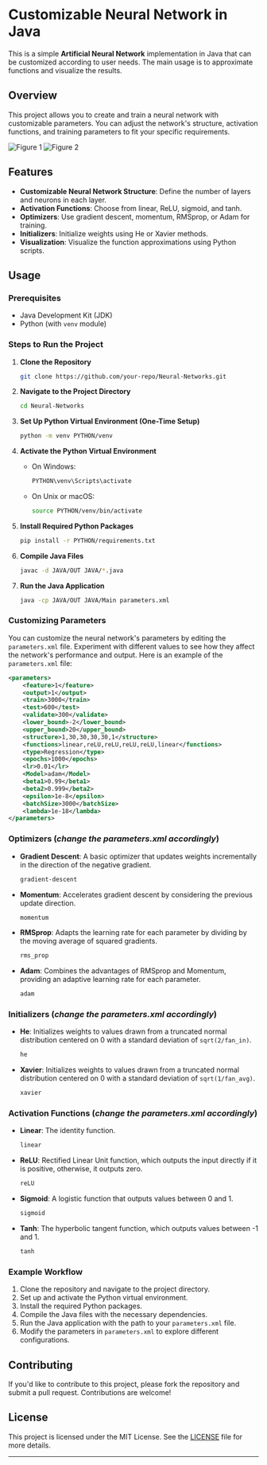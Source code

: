# Customizable Neural Network in Java

This is a simple **Artificial Neural Network** implementation in Java that can be customized according to user needs. The main usage is to approximate functions and visualize the results.

## Overview

This project allows you to create and train a neural network with customizable parameters. You can adjust the network's structure, activation functions, and training parameters to fit your specific requirements.

![Figure 1](https://github.com/user-attachments/assets/7c5de76f-c3b3-4dca-bf8b-8699043f54ed)
![Figure 2](https://github.com/user-attachments/assets/3066af3d-bcc4-4db1-8036-2361e457182c)

## Features

- **Customizable Neural Network Structure**: Define the number of layers and neurons in each layer.
- **Activation Functions**: Choose from linear, ReLU, sigmoid, and tanh.
- **Optimizers**: Use gradient descent, momentum, RMSprop, or Adam for training.
- **Initializers**: Initialize weights using He or Xavier methods.
- **Visualization**: Visualize the function approximations using Python scripts.

## Usage

### Prerequisites

- Java Development Kit (JDK)
- Python (with `venv` module)

### Steps to Run the Project

1. **Clone the Repository**

   ```sh
   git clone https://github.com/your-repo/Neural-Networks.git
   ```

2. **Navigate to the Project Directory**

   ```sh
   cd Neural-Networks
   ```

3. **Set Up Python Virtual Environment (One-Time Setup)**

   ```sh
   python -m venv PYTHON/venv
   ```

4. **Activate the Python Virtual Environment**

   - On Windows:

     ```sh
     PYTHON\venv\Scripts\activate
     ```

   - On Unix or macOS:

     ```sh
     source PYTHON/venv/bin/activate
     ```

5. **Install Required Python Packages**

   ```sh
   pip install -r PYTHON/requirements.txt
   ```

6. **Compile Java Files**

   ```sh
   javac -d JAVA/OUT JAVA/*.java
   ```

7. **Run the Java Application**

   ```sh
   java -cp JAVA/OUT JAVA/Main parameters.xml
   ```

### Customizing Parameters

You can customize the neural network's parameters by editing the `parameters.xml` file. Experiment with different values to see how they affect the network's performance and output. Here is an example of the `parameters.xml` file:

```xml
<parameters>
    <feature>1</feature>
    <output>1</output>
    <train>3000</train>
    <test>600</test>
    <validate>300</validate>
    <lower_bound>-2</lower_bound>
    <upper_bound>20</upper_bound>
    <structure>1,30,30,30,30,1</structure>
    <functions>linear,reLU,reLU,reLU,reLU,linear</functions>
    <type>Regression</type>
    <epochs>1000</epochs>
    <lr>0.01</lr>
    <Model>adam</Model>
    <beta1>0.99</beta1>
    <beta2>0.999</beta2>
    <epsilon>1e-8</epsilon>
    <batchSize>3000</batchSize>
    <lambda>1e-18</lambda>
</parameters>
```

### Optimizers (*change the **parameters.xml** accordingly*)

- **Gradient Descent**: A basic optimizer that updates weights incrementally in the direction of the negative gradient.
   ```sh
   gradient-descent
   ```
- **Momentum**: Accelerates gradient descent by considering the previous update direction.
   ```sh
   momentum
   ```
- **RMSprop**: Adapts the learning rate for each parameter by dividing by the moving average of squared gradients.
   ```sh
   rms_prop
   ```
- **Adam**: Combines the advantages of RMSprop and Momentum, providing an adaptive learning rate for each parameter.
   ```sh
   adam
   ```

### Initializers (*change the **parameters.xml** accordingly*)

- **He**: Initializes weights to values drawn from a truncated normal distribution centered on 0 with a standard deviation of `sqrt(2/fan_in)`.
   ```sh
   he
   ```
- **Xavier**: Initializes weights to values drawn from a truncated normal distribution centered on 0 with a standard deviation of `sqrt(1/fan_avg)`.
   ```sh
   xavier
   ```

### Activation Functions (*change the **parameters.xml** accordingly*)

- **Linear**: The identity function.
   ```sh
   linear
   ```
- **ReLU**: Rectified Linear Unit function, which outputs the input directly if it is positive, otherwise, it outputs zero.
   ```sh
   reLU
   ```
- **Sigmoid**: A logistic function that outputs values between 0 and 1.
   ```sh
   sigmoid
   ```
- **Tanh**: The hyperbolic tangent function, which outputs values between -1 and 1.
   ```sh
   tanh
   ```

### Example Workflow

1. Clone the repository and navigate to the project directory.
2. Set up and activate the Python virtual environment.
3. Install the required Python packages.
4. Compile the Java files with the necessary dependencies.
5. Run the Java application with the path to your `parameters.xml` file.
6. Modify the parameters in `parameters.xml` to explore different configurations.

## Contributing

If you'd like to contribute to this project, please fork the repository and submit a pull request. Contributions are welcome!

## License

This project is licensed under the MIT License. See the [LICENSE](LICENSE) file for more details.

---
